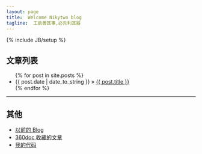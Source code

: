 ```yaml
---
layout: page
title:  Welcome Nikytwo blog
tagline:  工欲善其事,必先利其器
---
```

{% include JB/setup %}

## 文章列表

<ul class="posts">
  {% for post in site.posts %}
    <li><span>{{ post.date | date_to_string }}</span> &raquo; <a href="{{ BASE_PATH }}{{ post.url }}">{{ post.title }}</a></li>
  {% endfor %}
</ul>

***

## 其他
- [以前的 Blog](http://www.cnblogs.com/nikytwo/)
- [360doc 收藏的文章](http://www.360doc.com/userhome/14416931)
- [我的代码](https://github.com/nikytwo/)


